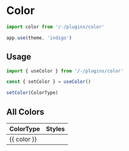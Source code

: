 # Color

```ts
import color from '/-/plugins/color'

app.use(theme, 'indigo')
```

<div class="h-12"></div>

## Usage

```ts
import { useColor } from '/-/plugins/color'

const { setColor } = useColor()

setColor(ColorType)
```

<div class="h-12"></div>

## All Colors

<table>
<thead>
    <tr>
      <th>ColorType</th>
      <th>Styles</th>
    </tr>
</thead>
<tbody>
    <tr v-for="color in Object.keys(colors)">
        <td>{{ color }}</td>
        <td>
            <div class="space-x-1 flex">
                <div v-for="tone in Object.keys(colors[color])"
                     class="w-6 h-3 rounded"
                     :style="{ backgroundColor: colors[color][tone] }">
                </div>
            </div>
        </td>
    </tr>
</tbody>
</table>

<script>
import { useColor } from '/-/plugins/color';

export default {
  setup () {
    const { colors } = useColor();

    return {
      colors
    }
  }
}
</script>

